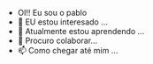 - OI!! Eu sou o pablo
- 👀 EU estou interesado ...
- 🌱 Atualmente estou aprendendo ...
- 💞️ Procuro colaborar...
- 📫 Como chegar até mim ...

<!---
p5bl8/p5bl8 é um repositório ✨ especial ✨ porque seu `README.md` (este arquivo) aparece no seu perfil do GitHub.
Você pode clicar no link Visualizar para dar uma olhada nas suas alterações.
--->
